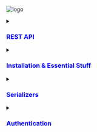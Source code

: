 ![logo](https://soshace.com/wp-content/uploads/2021/01/879-png-3.png)

<details>
<summary><h3 style="color: blue;">REST API</h3></summary>
 
 REST API is  Representational State Transfer Application Programming Interface

 # REST API Have 4 points
  - End point ( last point from the base ulr where an API or service can be accessed)
  - Method ( POST, PUT/PATCH, GET, DELETE)
    
     - POST : POST for creating data --- C
     - PUT : PUT for updating data  --- U
     - GET : GET for retrieving data  --- R
     - DELETE : DELETE for deleting data --- D
       
     <p>Together these four operations make up the basic operations of storage management known as CRUD</p>   
  - Headers
        <p>headers provide additional information about the request or the response.</p>
        
     - Status Code:
        | Status      | Description     |
        | :--------   | :---------------|
        | 200         | ok              |
        | 404         | Page not Found  |
        | 505         | Server Error    |

          
    
    
  - Data
     <p>Which Data we wil send frontend to BackEnd</p>
  

</details>

<details>
<summary><h3 style="color: blue;">Installation & Essential Stuff </h3></summary>

  
## Run 

 - Install Django  REST Framework

```bash
pip install djangorestframework
```
 - Markdown support for the browsable API.
   
```bash
pip install markdown       
```
 - Filtering support
   
```bash
pip install django-filter  
```


 - Go to Settings.py and register the app

```bash
 INSTALLED_APPS = [
    ...
    'rest_framework',
]
```
- Then Create A App 

```bash
django-admin startapp Myapp
```

- register the app
    - It is mandatory to register the app after create App every time 

```bash
 INSTALLED_APPS = [
    ...
    'Myapp',
]
```

- Then Create A Model
  
```bash
from django.db import models

class Service(models.Model):
    name = models.CharField(max_length =30)
    description =models.TextField()
    image = models.ImageField(upload_to='service/images/') 

    def __str__(self) -> str:
        return self.name
```
After Creating a Model Every time we have  makemigrations and migrate and register it in Admin panel  

</details>
<details>
<summary><h3 style="color: blue;">Serializers</h3></summary>

 - Model Data ------Serialization---> JSON
     - JSON -> JavaScript Object Notation
<p>Serializers are used to convert complex data types, such as Django model instances, into Python data types that can be easily rendered into JSON, XML, or other content types.</p>


![serializer](serialzer.webp)


 ## Model Serializer
 
   - we can work with multiple method (GET,POST,PUT/PATCH,DELETE) via ModelSerializer
       - PUT : We can update whole model via put method
       - PATCH : Slide change .

```bash
from rest_framework import serializers
from . import models 

class AppointmentSerializer(serializers.ModelSerializer):
#    patient = serializers.StringRelatedField(many=False)
   class Meta:
        model = models.Appointment
        fields = '__all__'
```

## Views for ModelViewSet

```bash
from django.shortcuts import render
from . import models , serializers
from rest_framework import viewsets

class AppointmentViewSet(viewsets.ModelViewSet):
    queryset = models.Appointment.objects.all()
    serializer_class = serializers.AppointmentSerializer
```

#### Custom Query set in Views.py
```bash
from django.shortcuts import render
from . import models , serializers
from rest_framework import viewsets

class AppointmentViewSet(viewsets.ModelViewSet):
    queryset = models.Appointment.objects.all()
    serializer_class = serializers.AppointmentSerializer

    def get_queryset(self):
        queryset = super().get_queryset() # Sob gula query nilam 6 no line thake 
        patient_id = self.request.query_params.get("patient_id")

        if patient_id:
            queryset = queryset.filter(patient_id=patient_id)
        return queryset
    
    def get_queryset(self):
        queryset = super().get_queryset() # Sob gula query nilam 6 no line thake 
        doctor_id = self.request.query_params.get("doctor_id")

        if doctor_id:
            queryset = queryset.filter(doctor_id=doctor_id)
        return queryset
```

## Urls.py
```bash
from django.urls import path, include
from rest_framework.routers import DefaultRouter
from .views import AppointmentViewSet
router = DefaultRouter() # Our Router
router.register(r'list', AppointmentViewSet) # Antenna Of Router
urlpatterns = [
    path('',include(router.urls))

]
```
#### Handle mupltiple urls for an App
```bash
from django.urls import path, include
from rest_framework.routers import DefaultRouter
from . import views
router = DefaultRouter() # Our Router
router.register(r'list', views.DoctorViewSet) # Antenna Of Router
router.register(r'designation', views.DesignationViewSet)
router.register(r'specialization', views.SpecializationViewSet)
router.register(r'availableTime', views.AvailableTimeViewSet)
router.register(r'review', views.ReviewViewSet)
urlpatterns = [
    path('',include(router.urls))

]
```

</details>

<details>
<summary><h3 style="color: blue;">Authentication</h3></summary>
  <details>
      <summary><h4 style="color: blue;">Registration</h4></summary>
   
  ## Task : 
         1. Import User from django contrib auth models 
         2. 
   
 
 
  

   </details>
 
  

</details>

